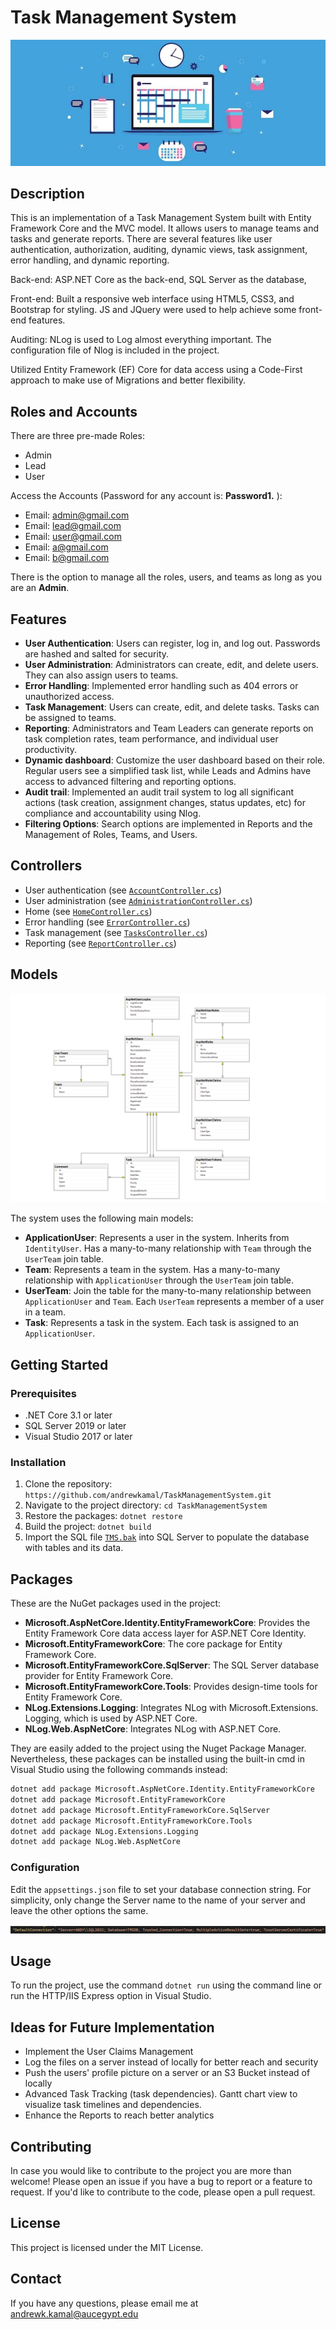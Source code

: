 # Task Management System
![alt text](https://github.com/andrewkamal/TaskManagementSystem/blob/master/TaskManagementSystem/wwwroot/images/TMS.jpg)
## Description

This is an implementation of a Task Management System built with Entity Framework Core and the MVC model. It allows users to manage teams and tasks and generate reports. There are several features like user authentication, authorization, auditing, dynamic views, task assignment, error handling, and dynamic reporting. 

Back-end: ASP.NET Core as the back-end, SQL Server as the database,

Front-end: Built a responsive web interface using HTML5, CSS3, and Bootstrap for styling. JS and JQuery were used to help achieve some front-end features.

Auditing: NLog is used to Log almost everything important. The configuration file of Nlog is included in the project.

Utilized Entity Framework (EF) Core for data access using a Code-First approach to make use of Migrations and better flexibility.


## Roles and Accounts

There are three pre-made Roles: 
- Admin
- Lead
- User

Access the Accounts (Password for any account is: **Password1.** ): 
- Email: admin@gmail.com
- Email: lead@gmail.com
- Email: user@gmail.com
- Email: a@gmail.com
- Email: b@gmail.com

There is the option to manage all the roles, users, and teams as long as you are an **Admin**.


## Features

- **User Authentication**: Users can register, log in, and log out. Passwords are hashed and salted for security.
- **User Administration**: Administrators can create, edit, and delete users. They can also assign users to teams.
- **Error Handling**: Implemented error handling such as 404 errors or unauthorized access.
- **Task Management**: Users can create, edit, and delete tasks. Tasks can be assigned to teams.
- **Reporting**: Administrators and Team Leaders can generate reports on task completion rates, team performance, and individual user productivity.
- **Dynamic dashboard**: Customize the user dashboard based on their role. Regular users see a simplified task list, while Leads and Admins have access to advanced filtering and reporting options.
- **Audit trail**: Implemented an audit trail system to log all significant actions (task creation, assignment changes, status updates, etc) for compliance and accountability using Nlog.
- **Filtering Options**: Search options are implemented in Reports and the Management of Roles, Teams, and Users.

## Controllers

- User authentication (see [`AccountController.cs`](TaskManagementSystem/Controllers/AccountController.cs))
- User administration (see [`AdministrationController.cs`](TaskManagementSystem/Controllers/AdministrationController.cs))
- Home (see [`HomeController.cs`](TaskManagementSystem/Controllers/HomeController.cs))
- Error handling (see [`ErrorController.cs`](TaskManagementSystem/Controllers/ErrorController.cs))
- Task management (see [`TasksController.cs`](TaskManagementSystem/Controllers/TasksController.cs))
- Reporting (see [`ReportController.cs`](TaskManagementSystem/Controllers/ReportController.cs))


## Models

![alt text](https://github.com/andrewkamal/TaskManagementSystem/blob/master/TaskManagementSystem/wwwroot/images/ERD.png)

The system uses the following main models:

- **ApplicationUser**: Represents a user in the system. Inherits from `IdentityUser`. Has a many-to-many relationship with `Team` through the `UserTeam` join table.
- **Team**: Represents a team in the system. Has a many-to-many relationship with `ApplicationUser` through the `UserTeam` join table.
- **UserTeam**: Join the table for the many-to-many relationship between `ApplicationUser` and `Team`. Each `UserTeam` represents a member of a user in a team.
- **Task**: Represents a task in the system. Each task is assigned to an `ApplicationUser`.

## Getting Started

### Prerequisites

- .NET Core 3.1 or later
- SQL Server 2019 or later
- Visual Studio 2017 or later

### Installation

1. Clone the repository: `https://github.com/andrewkamal/TaskManagementSystem.git`
2. Navigate to the project directory: `cd TaskManagementSystem`
3. Restore the packages: `dotnet restore`
4. Build the project: `dotnet build`
5. Import the SQL file [`TMS.bak`](https://github.com/andrewkamal/TaskManagementSystem/blob/master/TMS.bak) into SQL Server to populate the database with tables and its data.

## Packages

These are the NuGet packages used in the project:

- **Microsoft.AspNetCore.Identity.EntityFrameworkCore**: Provides the Entity Framework Core data access layer for ASP.NET Core Identity.
- **Microsoft.EntityFrameworkCore**: The core package for Entity Framework Core.
- **Microsoft.EntityFrameworkCore.SqlServer**: The SQL Server database provider for Entity Framework Core.
- **Microsoft.EntityFrameworkCore.Tools**: Provides design-time tools for Entity Framework Core.
- **NLog.Extensions.Logging**: Integrates NLog with Microsoft.Extensions. Logging, which is used by ASP.NET Core.
- **NLog.Web.AspNetCore**: Integrates NLog with ASP.NET Core.

They are easily added to the project using the Nuget Package Manager. Nevertheless, these packages can be installed using the built-in cmd in Visual Studio using the following commands instead:

```bash
dotnet add package Microsoft.AspNetCore.Identity.EntityFrameworkCore
dotnet add package Microsoft.EntityFrameworkCore
dotnet add package Microsoft.EntityFrameworkCore.SqlServer
dotnet add package Microsoft.EntityFrameworkCore.Tools
dotnet add package NLog.Extensions.Logging
dotnet add package NLog.Web.AspNetCore
```

### Configuration

Edit the `appsettings.json` file to set your database connection string. For simplicity, only change the Server name to the name of your server and leave the other options the same.

![alt text](https://github.com/andrewkamal/TaskManagementSystem/blob/master/TaskManagementSystem/wwwroot/images/appsettings.png)

## Usage

To run the project, use the command `dotnet run` using the command line or run the HTTP/IIS Express option in Visual Studio.

## Ideas for Future Implementation
- Implement the User Claims Management
- Log the files on a server instead of locally for better reach and security
- Push the users' profile picture on a server or an S3 Bucket instead of locally
- Advanced Task Tracking (task dependencies). Gantt chart view to visualize task timelines and dependencies.
- Enhance the Reports to reach better analytics

## Contributing

In case you would like to contribute to the project you are more than welcome! Please open an issue if you have a bug to report or a feature to request. If you'd like to contribute to the code, please open a pull request.

## License

This project is licensed under the MIT License.

## Contact

If you have any questions, please email me at andrewk.kamal@aucegypt.edu
